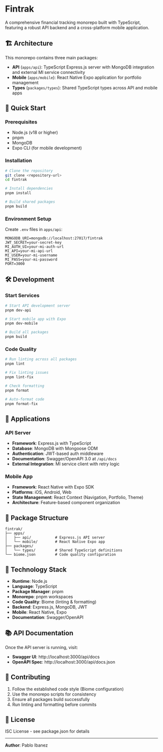 # Fintrak

A comprehensive financial tracking monorepo built with TypeScript, featuring a robust API backend and a cross-platform mobile application.

## 🏗️ Architecture

This monorepo contains three main packages:

- **API** (`apps/api`): TypeScript Express.js server with MongoDB integration and external MI service connectivity
- **Mobile** (`apps/mobile`): React Native Expo application for portfolio management  
- **Types** (`packages/types`): Shared TypeScript types across API and mobile apps

## 🚀 Quick Start

### Prerequisites

- Node.js (v18 or higher)
- pnpm
- MongoDB
- Expo CLI (for mobile development)

### Installation

```bash
# Clone the repository
git clone <repository-url>
cd fintrak

# Install dependencies
pnpm install

# Build shared packages
pnpm build
```

### Environment Setup

Create `.env` files in `apps/api`:

```env
MONGODB_URI=mongodb://localhost:27017/fintrak
JWT_SECRET=your-secret-key
MI_AUTH_UI=your-mi-auth-url
MI_API=your-mi-api-url  
MI_USER=your-mi-username
MI_PASS=your-mi-password
PORT=3000
```

## 🛠️ Development

### Start Services

```bash
# Start API development server
pnpm dev-api

# Start mobile app with Expo
pnpm dev-mobile

# Build all packages
pnpm build
```

### Code Quality

```bash
# Run linting across all packages
pnpm lint

# Fix linting issues
pnpm lint-fix

# Check formatting
pnpm format

# Auto-format code
pnpm format-fix
```

## 📱 Applications

### API Server
- **Framework**: Express.js with TypeScript
- **Database**: MongoDB with Mongoose ODM
- **Authentication**: JWT-based auth middleware
- **Documentation**: Swagger/OpenAPI 3.0 at `/api/docs`
- **External Integration**: MI service client with retry logic

### Mobile App
- **Framework**: React Native with Expo SDK
- **Platforms**: iOS, Android, Web
- **State Management**: React Context (Navigation, Portfolio, Theme)
- **Architecture**: Feature-based component organization

## 🧩 Package Structure

```
fintrak/
├── apps/
│   ├── api/           # Express.js API server
│   └── mobile/        # React Native Expo app
├── packages/
│   └── types/         # Shared TypeScript definitions
└── biome.json         # Code quality configuration
```

## 🔧 Technology Stack

- **Runtime**: Node.js
- **Language**: TypeScript
- **Package Manager**: pnpm
- **Monorepo**: pnpm workspaces
- **Code Quality**: Biome (linting & formatting)
- **Backend**: Express.js, MongoDB, JWT
- **Mobile**: React Native, Expo
- **Documentation**: Swagger/OpenAPI

## 📚 API Documentation

Once the API server is running, visit:
- **Swagger UI**: http://localhost:3000/api/docs
- **OpenAPI Spec**: http://localhost:3000/api/docs.json

## 🤝 Contributing

1. Follow the established code style (Biome configuration)
2. Use the monorepo scripts for consistency
3. Ensure all packages build successfully
4. Run linting and formatting before commits

## 📄 License

ISC License - see package.json for details

---

**Author**: Pablo Ibanez